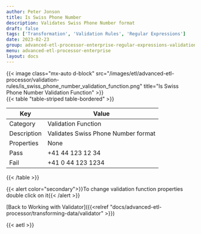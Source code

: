 ```yaml
---
author: Peter Jonson
title: Is Swiss Phone Number
description: Validates Swiss Phone Number format
draft: false
tags: ['Transformation', 'Validation Rules', 'Regular Expressions']
date: 2023-02-23
group: advanced-etl-processor-enterprise-regular-expressions-validation
menu: advanced-etl-processor-enterprise
layout: docs
---
```


{{< image class="mx-auto d-block"  src="/images/etl/advanced-etl-processor/validation-rules/is_swiss_phone_number_validation_function.png" title="Is Swiss Phone Number Validation Function" >}}
\
{{< table "table-striped table-bordered" >}}

| Key         | Value                               |
| ----------- | ----------------------------------- |
| Category    | Validation Function                 |
| Description | Validates Swiss Phone Number format |
| Properties  | None                                |
| Pass        | +41 44 123 12 34                    |
| Fail        | +41 0 44 123 1234                   |

{{< /table >}}

{{< alert color="secondary">}}To change validation function properties double click on it{{< /alert >}}

[Back to Working with Validator]({{<relref "docs/advanced-etl-processor/transforming-data/validator" >}})

{{< aetl >}}
